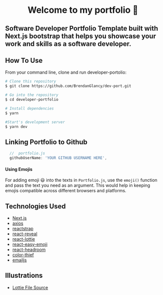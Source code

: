 <h1 align="center">Welcome to my portfolio 👋</h1>

## Software Developer Portfolio Template built with Next.js bootstrap that helps you showcase your work and skills as a software developer.


## How To Use

From your command line, clone and run developer-portolio:

```bash
# Clone this repository
$ git clone https://github.com/BrendanGlancy/dev-port.git

# Go into the repository
$ cd developer-portfolio

# Install dependencies
$ yarn

#Start's development server
$ yarn dev
```

## Linking Portfolio to Github

```javascript
  //  portfolio.js
  githubUserName: 'YOUR GITHUB USERNAME HERE',
```

#### Using Emojis

For adding emoji 😃 into the texts in `Portfolio.js`, use the `emoji()` function and pass the text you need as an argument. This would help in keeping emojis compatible across different browsers and platforms.

## Technologies Used

-   [Next.js](https://nextjs.org/)
-   [axios](https://www.npmjs.com/package/axios)
-   [reactstrap](https://reactstrap.github.io/)
-   [react-reveal](https://www.react-reveal.com/)
-   [react-lottie](https://www.npmjs.com/package/react-lottie)
-   [react-easy-emoji](https://github.com/appfigures/react-easy-emoji)
-   [react-headroom](https://github.com/KyleAMathews/react-headroom)
-   [color-thief](https://github.com/lokesh/color-thief)
-   [emailjs](https://www.emailjs.com/)

## Illustrations

-   [Lottie File Source](https://lottiefiles.com)

